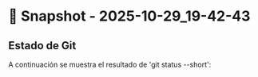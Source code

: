 # 📸 Snapshot - 2025-10-29_19-42-43

## Estado de Git
A continuación se muestra el resultado de 'git status --short':


